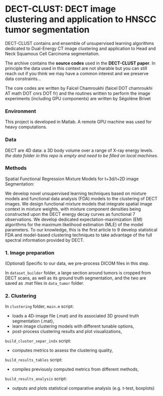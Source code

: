 # DECT-CLUST: DECT image clustering and application to HNSCC tumor segmentation


DECT-CLUST contains and ensemble of unsupervised learning algorithms dedicated to Dual-Energy CT image clustering and application to Head and Neck Squamous Cell Carcinoma segmentation.

The archive contains the **source codes** used in the **DECT-CLUST paper**. In principle the data used in this context are not sharable but you can still reach out if you think we may have a common interest and we preserve data constraints...


The core codes are written by Faïcel Chamroukhi (faicel DOT chamroukhi AT math DOT cnrs DOT fr) and the routines written to perform the image experiments (including GPU components) are written by Ségolène Brivet


### Environment
This project is developed in Matlab. A remote GPU machine was used for heavy computations.


### Data
DECT are 4D data: a 3D body volume over a range of X-ray energy levels.  
*the data folder in this repo is empty and need to be filled on local machines.*  


### Methods

Spatial Functional Regression Mixture Models for t+3d/t+2D image Segmentation:


We develop novel unsupervised learning techniques based on mixture models and functional data analysis (FDA) models to the clustering of DECT images. We design functional mixture models that integrate spatial image context in mixture weights, with mixture component densities being constructed upon the DECT energy decay curves as functional 7 observations. We develop dedicated expectation-maximization (EM) algorithms for the maximum likelihood estimation (MLE) of the model parameters. To our knowledge, this is the first article to 9 develop statistical FDA and model-based clustering techniques to take advantage of the full spectral information provided by DECT. 




### 1. Image preparation
(Optional)
Specific to our data, we pre-process DICOM files in this step.  

In `dataset_builder` folder, a large section around tumors is cropped from DECT scans, as well as its ground truth segmentation, and the two are saved as .mat files in `data_tumor` folder.  


### 2. Clustering
In `clustering` folder, `main.m` script:
- loads a 4D-image file (.mat) and its associated 3D ground truth segmentation (.mat), 
- learn image clustering models with different tunable options,
- post-process clustering results and plot visualizations,

`build_cluster_separ_indx` script:
- computes metrics to assess the clustering quality,

`build_results_tables` script:
- compiles previously computed metrics from different methods,

`build_results_analysis` script:
- outputs and plots statistical comparative analysis (e.g. t-test, boxplots)


